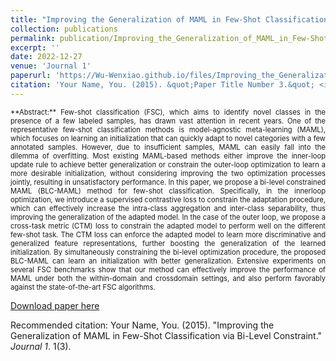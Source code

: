 ```yaml
---
title: "Improving the Generalization of MAML in Few-Shot Classification via Bi-Level Constraint"
collection: publications
permalink: publication/Improving_the_Generalization_of_MAML_in_Few-Shot_Classification_via_Bi-Level_Constraint
excerpt: ''
date: 2022-12-27
venue: 'Journal 1'
paperurl: 'https://Wu-Wenxiao.github.io/files/Improving_the_Generalization_of_MAML_in_Few-Shot_Classification_via_Bi-Level_Constraint.pdf'
citation: 'Your Name, You. (2015). &quot;Paper Title Number 3.&quot; <i>Journal 1</i>. 1(3).'
---
```

<p style="text-align: justify;font-size: 80%;">
**Abstract:** Few-shot classification (FSC), which aims to identify novel classes in the presence of a few labeled samples, has drawn vast attention in recent years. One of the representative few-shot classification methods is model-agnostic meta-learning (MAML), which focuses on learning an initialization that can quickly adapt to novel categories with a few annotated samples. However, due to insufficient samples, MAML can easily fall into the dilemma of overfitting. Most existing MAML-based methods either improve the inner-loop update rule to achieve better generalization or constrain the outer-loop optimization to learn a more desirable initialization, without considering improving the two optimization processes jointly, resulting in unsatisfactory performance. In this paper, we propose a bi-level constrained MAML (BLC-MAML) method for few-shot classification. Specifically, in the innerloop optimization, we introduce a supervised contrastive loss to constrain the adaptation procedure, which can effectively increase the intra-class aggregation and inter-class separability, thus improving the generalization of the adapted model. In the case of the outer loop, we propose a cross-task metric (CTM) loss to constrain the adapted model to perform well on the different few-shot task. The CTM loss can enforce the adapted model to learn more discriminative and generalized feature representations, further boosting the generalization of the learned initialization. By simultaneously constraining the bi-level optimization procedure, the proposed BLC-MAML can learn an initialization with better generalization. Extensive experiments on several FSC benchmarks show that our method can effectively improve the performance of MAML under both the within-domain and crossdomain settings, and also perform favorably against the state-of-the-art FSC algorithms.
</p>

[Download paper here](https://Wu-Wenxiao.github.io/files/Improving_the_Generalization_of_MAML_in_Few-Shot_Classification_via_Bi-Level_Constraint.pdf)

Recommended citation: Your Name, You. (2015). "Improving the Generalization of MAML in Few-Shot Classification via Bi-Level Constraint." <i>Journal 1</i>. 1(3).